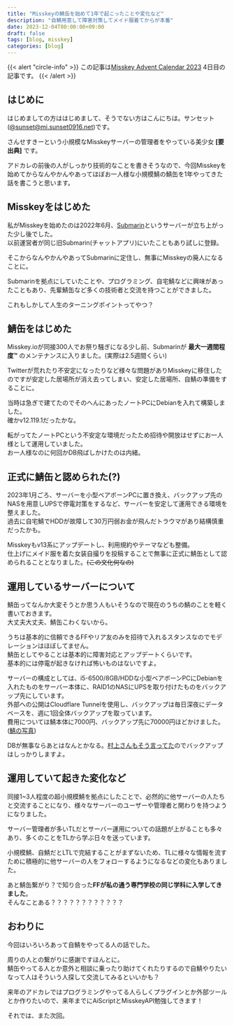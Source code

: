 ```yaml
---
title: "Misskeyの鯖缶を始めて1年で起こったことや変化など"
description: "自鯖用意して障害対策してメイド服着てからが本番"
date: 2023-12-04T00:00:00+09:00
draft: false
tags: [blog, misskey]
categories: [blog]
---
```


{{< alert "circle-info" >}}
この記事は[Misskey Advent Calendar 2023](https://adventar.org/calendars/8742) 4日目の記事です。
{{< /alert >}}

## はじめに

はじめましての方ははじめまして、そうでない方はこんにちは。サンセット([@sunset@mi.sunset0916.net](https://mi.sunset0916.net/@sunset))です。

さんせすきーという小規模なMisskeyサーバーの管理者をやっている美少女 **[要出典]** です。

アドカレの前後の人がしっかり技術的なことを書きそうなので、今回Misskeyを始めてからなんやかんやあってほぼお一人様な小規模鯖の鯖缶を1年やってきた話を書こうと思います。

## Misskeyをはじめた

私がMisskeyを始めたのは2022年6月、[Submarin](https://submarin.online)というサーバーが立ち上がった少し後でした。  
以前運営者が同じ旧Submarin(チャットアプリ)にいたこともあり試しに登録。

そこからなんやかんやあってSubmarinに定住し、無事にMisskeyの廃人になることに。

Submarinを拠点にしていたことや、プログラミング、自宅鯖などに興味があったこともあり、先輩鯖缶など多くの技術者と交流を持つことができました。

これもしかして人生のターニングポイントってやつ？

## 鯖缶をはじめた

Misskey.ioが同接300人でお祭り騒ぎになる少し前、Submarinが **最大一週間程度™** のメンテナンスに入りました。(実際は2.5週間くらい)

Twitterが荒れたり不安定になったりなど様々な問題がありMisskeyに移住したのですが安定した居場所が消え去ってしまい、安定した居場所、自鯖の準備をすることに。

当時は急ぎで建てたのでそのへんにあったノートPCにDebianを入れて構築しました。  
確かv12.119.1だったかな。

転がってたノートPCという不安定な環境だったため招待や開放はせずにお一人様として運用していました。  
お一人様なのに何回かDB飛ばしかけたのは内緒。

## 正式に鯖缶と認められた(?)

2023年1月ごろ、サーバーを小型ベアボーンPCに置き換え、バックアップ先のNASを用意しUPSで停電対策をするなど、サーバーを安定して運用できる環境を整えました。  
過去に自宅鯖でHDDが故障して30万円弱お金が飛んだトラウマがあり結構慎重だったかも。

Misskeyもv13系にアップデートし、利用規約やテーマなども整備。  
仕上げにメイド服を着た女装自撮りを投稿することで無事に正式に鯖缶として認められることとなりました。~~(この文化何なの)~~

## 運用しているサーバーについて

鯖缶ってなんか大変そうとか思う人もいそうなので現在のうちの鯖のことを軽く書いておきます。  
大丈夫大丈夫、鯖缶こわくないから。

うちは基本的に信頼できるFFやリア友のみを招待で入れるスタンスなのでモデレーションはほぼしてません。  
鯖缶としてやることは基本的に障害対応とアップデートくらいです。  
基本的には停電が起きなければ怖いものはないですよ。

サーバーの構成としては、i5-6500/8GB/HDDな小型ベアボーンPCにDebianを入れたものをサーバー本体に、RAID1のNASにUPSを取り付けたものをバックアップ先にしています。  
外部への公開はCloudflare Tunnelを使用し、バックアップは毎日深夜にデータベースを、週に1回全体バックアップを取っています。  
費用については鯖本体に7000円、バックアップ先に70000円ほどかけました。([鯖の写真](https://mi.sunset0916.net/notes/9auihbpaqs))

DBが無事ならあとはなんとかなる。[村上さんもそう言ってた](https://blog.arkjp.net/2021/12/1003io/)のでバックアップはしっかりしますよ。

## 運用していて起きた変化など

同接1~3人程度の超小規模鯖を拠点にしたことで、必然的に他サーバーの人たちと交流することになり、様々なサーバーのユーザーや管理者と関わりを持つようになりました。

サーバー管理者が多いTLだとサーバー運用についての話題が上がることも多々あり、多くのことをTLから学ぶ日々を送っています。

小規模鯖、自鯖だとLTLで完結することがまずないため、TLに様々な情報を流すために積極的に他サーバーの人をフォローするようになるなどの変化もありました。

あと鯖缶繋がり？で知り合った**FFが私の通う専門学校の同じ学科に入学してきました**。  
そんなことある？？？？？？？？？？？？

## おわりに

今回はいろいろあって自鯖をやってる人の話でした。

周りの人との繋がりに感謝ですほんとに。  
鯖缶やってる人とか意外と相談に乗ったり助けてくれたりするので自鯖やりたいなって人はそういう人探して交流してみるといいかも？

来年のアドカレではプログラミングやってる人らしくプラグインとか外部ツールとか作りたいので、来年までにAiScriptとMisskeyAPI勉強してきます！

それでは、また次回。

